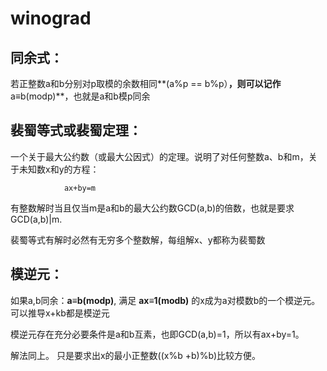 # winograd
## 同余式：

若正整数a和b分别对p取模的余数相同**(a%p == b%p）**，则可以记作**a≡b(modp)**，也就是a和b模p同余

## 裴蜀等式或裴蜀定理：
一个关于最大公约数（或最大公因式）的定理。说明了对任何整数a、b和m，关于未知数x和y的方程：
 
                ax+by=m
有整数解时当且仅当m是a和b的最大公约数GCD(a,b)的倍数，也就是要求GCD(a,b)|m.

裴蜀等式有解时必然有无穷多个整数解，每组解x、y都称为裴蜀数

## 模逆元：

如果a,b同余：**a≡b(modp)**, 满足 **ax≡1(modb)** 的x成为a对模数b的一个模逆元。 可以推导x+kb都是模逆元

模逆元存在充分必要条件是a和b互素，也即GCD(a,b)=1，所以有ax+by=1。

解法同上。 只是要求出x的最小正整数((x%b +b)%b)比较方便。
